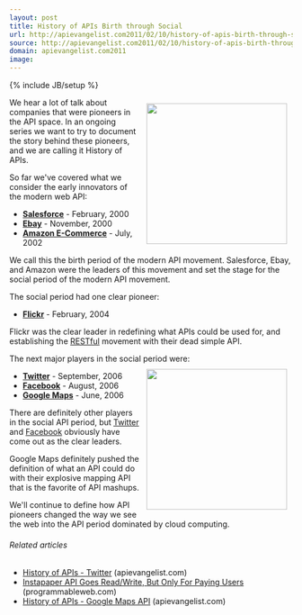 ```yaml
---
layout: post
title: History of APIs Birth through Social
url: http://apievangelist.com2011/02/10/history-of-apis-birth-through-social/
source: http://apievangelist.com2011/02/10/history-of-apis-birth-through-social/
domain: apievangelist.com2011
image: 
---
```

{% include JB/setup %}
<img style="padding: 10px;" src="http://kinlane-productions.s3.amazonaws.com/ebay/ebay-developer-program-history.png" alt="" width="250" align="right" />We hear a lot of talk about companies that were pioneers in the API space.  In an ongoing series we want to try to document the story behind these pioneers, and we are calling it History of APIs.<p></p>
So far we've covered what we consider the early innovators of the modern web API:
<ul class="mainlist">
	<li><a href="http://blog.apievangelist.com/2011/01/28/history-of-apis-salesforce-com/" target="_blank"><strong>Salesforce</strong></a> - February, 2000</li>
	<li><strong><a href="http://blog.apievangelist.com/2011/01/26/history-of-apis-ebay/" target="_blank">Ebay</a></strong> - November, 2000</li>
	<li><a href="http://blog.apievangelist.com/2011/01/28/history-of-apis-amazon-e-commerce/" target="_blank"><strong>Amazon E-Commerce</strong></a> - July, 2002</li>
</ul>
We call this the birth period of the modern API movement.  Salesforce, Ebay, and Amazon were the leaders of this movement and set the stage for the social period of the modern API movement.<p></p>
The social period had one clear pioneer:
<ul class="mainlist">
	<li><a href="http://blog.apievangelist.com/2011/02/09/history-of-apis-flickr-api/" target="_blank"><strong>Flickr</strong></a> - February, 2004</li>
</ul>
Flickr was the clear leader in redefining what APIs could be used for, and establishing the <a class="zem_slink" title="Representational State Transfer" rel="wikipedia" href="http://en.wikipedia.org/wiki/Representational_State_Transfer">RESTful</a> movement with their dead simple API.<p></p>
The next major players in the social period were:
<img style="padding: 10px;" src="http://kinlane-productions.s3.amazonaws.com/flickr/flickr-beta.png" alt="" width="250" align="right" />
<ul class="mainlist">
	<li><a href="http://blog.apievangelist.com/2011/01/26/history-of-apis-twitter/" target="_blank"><strong>Twitter</strong></a> - September, 2006</li>
	<li><a href="http://blog.apievangelist.com/2011/01/28/history-of-apis-facebook-development-platform/" target="_blank"><strong>Facebook</strong></a> - August, 2006</li>
	<li><a href="http://blog.apievangelist.com/2011/01/30/history-of-apis-google-maps-api/" target="_blank"><strong>Google Maps</strong></a> - June, 2006</li>
</ul>
There are definitely other players in the social API period, but <a href="http://www.twitter.com" target="_blank">Twitter</a> and <a href="http://www.facebook.com" target="_blank">Facebook</a> obviously have come out as the clear leaders.<p></p>
Google Maps definitely pushed the definition of what an API could do with their explosive mapping API that is the favorite of API mashups.<p></p>
We'll continue to define how API pioneers changed the way we see the web into the API period dominated by cloud computing.
<h6 class="zemanta-related-title" style="font-size: 1em;">Related articles</h6>
<ul class="zemanta-article-ul">
	<li class="zemanta-article-ul-li"><a href="http://blog.apievangelist.com/2011/01/26/history-of-apis-twitter/">History of APIs - Twitter</a> (apievangelist.com)</li>
	<li class="zemanta-article-ul-li"><a href="http://blog.programmableweb.com/2011/02/09/instapaper-api-goes-readwrite-but-only-for-paying-users/">Instapaper API Goes Read/Write, But Only For Paying Users</a> (programmableweb.com)</li>
	<li class="zemanta-article-ul-li"><a href="http://blog.apievangelist.com/2011/01/30/history-of-apis-google-maps-api/">History of APIs - Google Maps API</a> (apievangelist.com)</li>
</ul>

